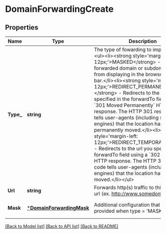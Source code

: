 # DomainForwardingCreate

## Properties
Name | Type | Description | Notes
------------ | ------------- | ------------- | -------------
**Type_** | **string** | The type of fowarding to implement&lt;br/&gt;&lt;ul&gt;&lt;li&gt;&lt;strong style&#x3D;&#39;margin-left: 12px;&#39;&gt;MASKED&lt;/strong&gt; - Prevents the forwarded domain or subdomain URL from displaying in the browser&#39;s address bar.&lt;/li&gt;&lt;li&gt;&lt;strong style&#x3D;&#39;margin-left: 12px;&#39;&gt;REDIRECT_PERMANENT*&lt;/strong&gt; - Redirects to the url you specified in the forwardTo field using a &#x60;301 Moved Permanently&#x60; HTTP response. The HTTP 301 response code tells user-agents (including search engines) that the location has permanently moved.&lt;/li&gt;&lt;li&gt;&lt;strong style&#x3D;&#39;margin-left: 12px;&#39;&gt;REDIRECT_TEMPORARY&lt;/strong&gt; - Redirects to the url you specified in the forwardTo field using a &#x60;302 Found&#x60; HTTP response. The HTTP 302 response code tells user-agents (including search engines) that the location has temporarily moved.&lt;/li&gt;&lt;/ul&gt; | [default to null]
**Url** | **string** | Forwards http(s) traffic to this destination url (ex. http://www.somedomain.com/) | [default to null]
**Mask** | [***DomainForwardingMask**](DomainForwardingMask.md) | Additional configuration that can be provided when type &#x3D; &#39;MASKED&#39; | [optional] [default to null]

[[Back to Model list]](../README.md#documentation-for-models) [[Back to API list]](../README.md#documentation-for-api-endpoints) [[Back to README]](../README.md)


